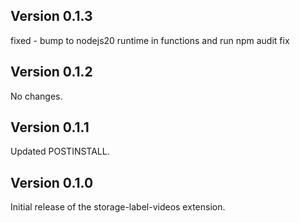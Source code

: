 ## Version 0.1.3

fixed - bump to nodejs20 runtime in functions and run npm audit fix

## Version 0.1.2

No changes.

## Version 0.1.1

Updated POSTINSTALL.

## Version 0.1.0

Initial release of the storage-label-videos extension.
